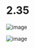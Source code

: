 # 2.35
![image](https://user-images.githubusercontent.com/51385107/194940998-e256fbc7-b675-48ed-a7d3-75640b90ddbe.png)

![image](https://user-images.githubusercontent.com/51385107/194940878-9b4bc1ac-b270-41dc-a399-bfa96088e31f.png)
